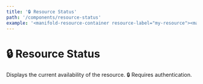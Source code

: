 ```yaml
---
title: '🔒 Resource Status'
path: '/components/resource-status'
example: '<manifold-resource-container resource-label="my-resource"><manifold-resource-status></manifold-resource-status></manifold-resource-container>'
---
```


# 🔒 Resource Status

Displays the current availability of the resource. 🔒 Requires authentication.
